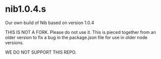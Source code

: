 # nib1.0.4.s
Our own build of Nib based on version 1.0.4

THIS IS NOT A FORK. Please do not use it. This is pieced together from an older version to fix a bug in the package.json file for use in older node versions.

WE DO NOT SUPPORT THIS REPO.
